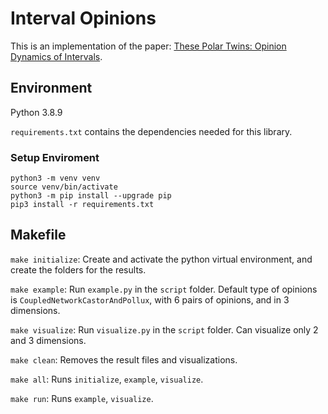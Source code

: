 # Interval Opinions
This is an implementation of the paper: [These Polar Twins: Opinion Dynamics of Intervals](https://people.scs.carleton.ca/~alantsang/files/polartwins19.pdf).

## Environment
Python 3.8.9

``requirements.txt`` contains the dependencies needed for this library.

### Setup Enviroment
```
python3 -m venv venv
source venv/bin/activate
python3 -m pip install --upgrade pip
pip3 install -r requirements.txt
```

## Makefile
``make initialize``: Create and activate the python virtual environment, and create the folders for the results.

``make example``: Run ``example.py`` in the ``script`` folder. Default type of opinions is ``CoupledNetworkCastorAndPollux``, with 6 pairs of opinions, and in 3 dimensions.

``make visualize``: Run ``visualize.py`` in the ``script`` folder. Can visualize only 2 and 3 dimensions.

``make clean``: Removes the result files and visualizations.

``make all``: Runs ``initialize``, ``example``, ``visualize``.

``make run``: Runs ``example``, ``visualize``.
